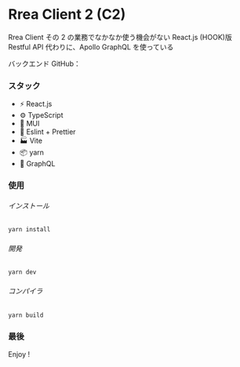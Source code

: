 # Rrea Client 2 (C2)

Rrea Client その 2 の業務でなかなか使う機会がない React.js (HOOK)版
Restful API 代わりに、Apollo GraphQL を使っている

バックエンド GitHub：

### スタック

- ⚡️ React.js
- ⚙️ TypeScript
- 🎨 MUI
- 📑 Eslint + Prettier
- 🏭 Vite
- 📦 yarn
- 🔺 GraphQL

### 使用

###### インストール

```bash
yarn install
```

###### 開発

```bash
yarn dev
```

###### コンパイラ

```bash
yarn build
```

### 最後

Enjoy !
